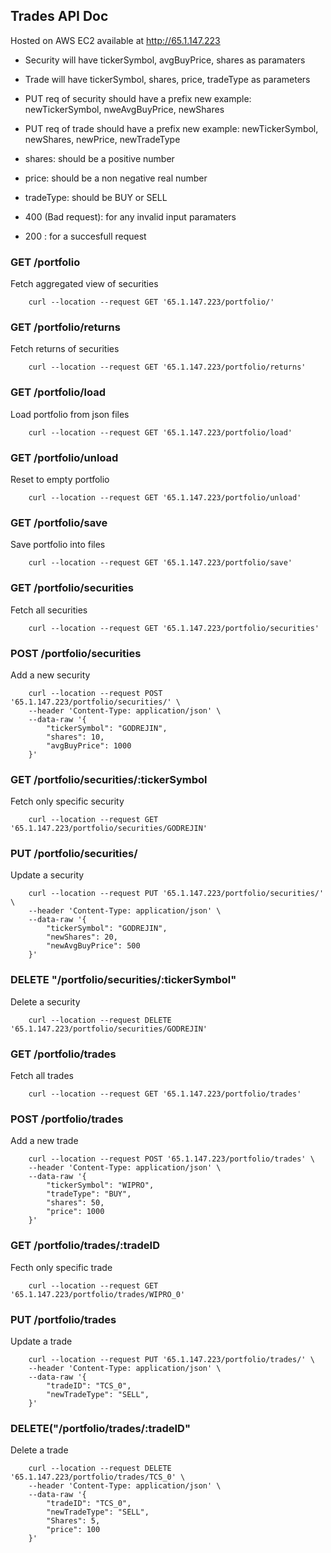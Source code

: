## Trades API Doc
Hosted on AWS EC2 available at http://65.1.147.223

- Security will have tickerSymbol, avgBuyPrice, shares as paramaters
- Trade will have tickerSymbol, shares, price, tradeType as parameters

- PUT req of security should have a prefix new example: newTickerSymbol, nweAvgBuyPrice, newShares
- PUT req of trade should have a prefix new example: newTickerSymbol, newShares, newPrice, newTradeType

- shares: should be a positive number
- price: should be a non negative real number
- tradeType: should be BUY or SELL

- 400 (Bad request): for any invalid input paramaters
- 200 : for a succesfull request

### GET /portfolio
Fetch aggregated view of securities
```
    curl --location --request GET '65.1.147.223/portfolio/'
```

### GET /portfolio/returns
Fetch returns of securities
```
    curl --location --request GET '65.1.147.223/portfolio/returns'
```

### GET /portfolio/load
Load portfolio from json files
```
    curl --location --request GET '65.1.147.223/portfolio/load'
```

### GET /portfolio/unload
Reset to empty portfolio
```
    curl --location --request GET '65.1.147.223/portfolio/unload'
```

### GET /portfolio/save
Save portfolio into files
```
    curl --location --request GET '65.1.147.223/portfolio/save'
```


### GET /portfolio/securities
Fetch all securities
```
    curl --location --request GET '65.1.147.223/portfolio/securities'
```

### POST /portfolio/securities
Add a new security
```
    curl --location --request POST '65.1.147.223/portfolio/securities/' \
    --header 'Content-Type: application/json' \
    --data-raw '{
        "tickerSymbol": "GODREJIN",
        "shares": 10,
        "avgBuyPrice": 1000
    }'
```

### GET /portfolio/securities/:tickerSymbol
Fetch only specific security
```
    curl --location --request GET '65.1.147.223/portfolio/securities/GODREJIN'
```

### PUT /portfolio/securities/
Update a security
```
    curl --location --request PUT '65.1.147.223/portfolio/securities/' \
    --header 'Content-Type: application/json' \
    --data-raw '{
        "tickerSymbol": "GODREJIN",
        "newShares": 20,
        "newAvgBuyPrice": 500
    }'
```

### DELETE "/portfolio/securities/:tickerSymbol"
Delete a security
```
    curl --location --request DELETE '65.1.147.223/portfolio/securities/GODREJIN'
```

### GET /portfolio/trades
Fetch all trades
```
    curl --location --request GET '65.1.147.223/portfolio/trades'
```

### POST /portfolio/trades
Add a new trade
```
    curl --location --request POST '65.1.147.223/portfolio/trades' \
    --header 'Content-Type: application/json' \
    --data-raw '{
        "tickerSymbol": "WIPRO",
        "tradeType": "BUY",
        "shares": 50,
        "price": 1000
    }'
```

### GET /portfolio/trades/:tradeID
Fecth only specific trade
```
    curl --location --request GET '65.1.147.223/portfolio/trades/WIPRO_0'
```

### PUT /portfolio/trades
Update a trade
```
    curl --location --request PUT '65.1.147.223/portfolio/trades/' \
    --header 'Content-Type: application/json' \
    --data-raw '{
        "tradeID": "TCS_0",
        "newTradeType": "SELL",
    }'
```

### DELETE("/portfolio/trades/:tradeID"
Delete a trade
```
    curl --location --request DELETE '65.1.147.223/portfolio/trades/TCS_0' \
    --header 'Content-Type: application/json' \
    --data-raw '{
        "tradeID": "TCS_0",
        "newTradeType": "SELL",
        "Shares": 5,
        "price": 100
    }'
```

